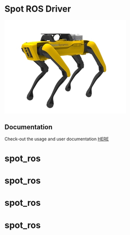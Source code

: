 # Spot ROS Driver

![CP Spot](cp_spot.jpg)

## Documentation

Check-out the usage and user documentation [HERE](http://www.clearpathrobotics.com/assets/guides/melodic/spot-ros/)
# spot_ros
# spot_ros
# spot_ros
# spot_ros

